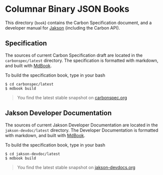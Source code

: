 # Columnar Binary JSON Books

This directory (`book`) contains the Carbon Specification document, and a developer manual for [Jakson](https://github.com/protolabs/libcarbon) (including the Carbon API).

## Specification 

The sources of current Carbon Specification draft are located in the `carbonspec/latest` directory. 
The specification is formatted with  markdown, and built with [MdBook](https://github.com/rust-lang-nursery/mdBook).

To build the specification book, type in your bash
```
$ cd carbonspec/latest
$ mdbook build
```

> You find the latest stable snapshot on [carbonspec.org](http://www.carbonspec.org)

## Jakson Developer Documentation 

The sources of current Jakson Developer Documentation are located in the `jakson-devdoc/latest` directory. 
The Developer Documentation is formatted with  markdown, and built with [MdBook](https://github.com/rust-lang-nursery/mdBook).

To build the specification book, type in your bash
```
$ cd jakson-devdoc/latest
$ mdbook build
```

> You find the latest stable snapshot on [jakson-devdocs.org](http://www.jakson-devdocs.org)